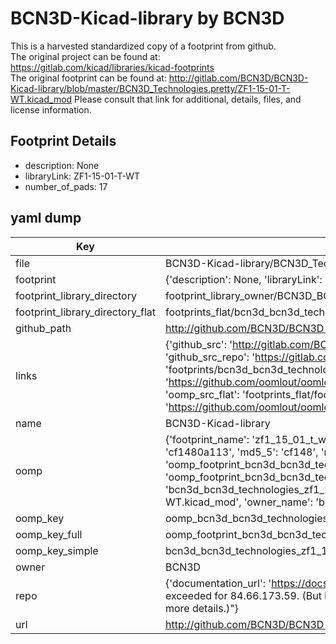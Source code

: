 # BCN3D-Kicad-library by BCN3D  
This is a harvested standardized copy of a footprint from github.  
The original project can be found at:  
https://gitlab.com/kicad/libraries/kicad-footprints  
The original footprint can be found at:
http://gitlab.com/BCN3D/BCN3D-Kicad-library/blob/master/BCN3D_Technologies.pretty/ZF1-15-01-T-WT.kicad_mod
Please consult that link for additional, details, files, and license information.  
## Footprint Details
* description: None  
* libraryLink: ZF1-15-01-T-WT  
* number_of_pads: 17  
## yaml dump  
| Key | Value |  
| --- | --- |  
| file | BCN3D-Kicad-library/BCN3D_Technologies.pretty/ZF1-15-01-T-WT.kicad_mod |  
| footprint | {'description': None, 'libraryLink': 'ZF1-15-01-T-WT', 'number_of_pads': 17} |  
| footprint_library_directory | footprint_library_owner/BCN3D_BCN3D-Kicad-library |  
| footprint_library_directory_flat | footprints_flat/bcn3d_bcn3d_technologies_zf1_15_01_t_wt/working |  
| github_path | http://github.com/BCN3D/BCN3D-Kicad-library/blob/master/BCN3D_Technologies.pretty/ZF1-15-01-T-WT.kicad_mod |  
| links | {'github_src': 'http://gitlab.com/BCN3D/BCN3D-Kicad-library/blob/master/BCN3D_Technologies.pretty/ZF1-15-01-T-WT.kicad_mod', 'github_src_repo': 'https://gitlab.com/kicad/libraries/kicad-footprints', 'oomp_bot': 'footprints/bcn3d_bcn3d_technologies_zf1_15_01_t_wt/working', 'oomp_bot_github': 'https://github.com/oomlout/oomlout_oomp_footprint_bot/tree/main/footprints/bcn3d_bcn3d_technologies_zf1_15_01_t_wt/working', 'oomp_src_flat': 'footprints_flat/footprints_flat/bcn3d_bcn3d_technologies_zf1_15_01_t_wt/working', 'oomp_src_flat_github': 'https://github.com/oomlout/oomlout_oomp_footprint_src/tree/main/footprints_flat/bcn3d_bcn3d_technologies_zf1_15_01_t_wt/working'} |  
| name | BCN3D-Kicad-library |  
| oomp | {'footprint_name': 'zf1_15_01_t_wt', 'library_name': 'bcn3d_technologies', 'md5': 'cf1480a113e4fdf893710812d5cb5470', 'md5_10': 'cf1480a113', 'md5_5': 'cf148', 'md5_6': 'cf1480', 'oomp_key': 'oomp_bcn3d_bcn3d_technologies_zf1_15_01_t_wt', 'oomp_key_extra': 'oomp_footprint_bcn3d_bcn3d_technologies_zf1_15_01_t_wt', 'oomp_key_full': 'oomp_footprint_bcn3d_bcn3d_technologies_zf1_15_01_t_wt_cf1480', 'oomp_key_simple': 'bcn3d_bcn3d_technologies_zf1_15_01_t_wt', 'original_filename': 'BCN3D-Kicad-library/BCN3D_Technologies.pretty/ZF1-15-01-T-WT.kicad_mod', 'owner_name': 'bcn3d'} |  
| oomp_key | oomp_bcn3d_bcn3d_technologies_zf1_15_01_t_wt |  
| oomp_key_full | oomp_footprint_bcn3d_bcn3d_technologies_zf1_15_01_t_wt |  
| oomp_key_simple | bcn3d_bcn3d_technologies_zf1_15_01_t_wt |  
| owner | BCN3D |  
| repo | {'documentation_url': 'https://docs.github.com/rest/overview/resources-in-the-rest-api#rate-limiting', 'message': "API rate limit exceeded for 84.66.173.59. (But here's the good news: Authenticated requests get a higher rate limit. Check out the documentation for more details.)"} |  
| url | http://github.com/BCN3D/BCN3D-Kicad-library |  

